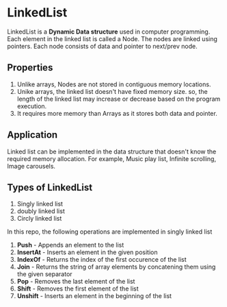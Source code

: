 # LinkedList
LinkedList is a <b>Dynamic Data structure</b> used in computer programming. Each element in the linked list is called a Node. The nodes are linked using pointers.
Each node consists of data and pointer to next/prev node.

## Properties
1. Unlike arrays, Nodes are not stored in contiguous memory locations.
2. Unike arrays, the linked list doesn't have fixed memory size. so, the length of the linked list may increase or decrease based on the program execution.
3. It requires more memory than Arrays as it stores both data and pointer.

## Application
Linked list can be implemented in the data structure that doesn't know the required memory allocation. For example, Music play list, Infinite scrolling, Image carousels.

## Types of LinkedList
1. Singly linked list
2. doubly linked list
3. Circly linked list

In this repo, the following operations are implemented in singly linked list
1. **Push** - Appends an element to the list
2. **InsertAt** - Inserts an element in the given position
3. **IndexOf** - Returns the index of the first occurence of the list
4. **Join** - Returns the string of array elements by concatening them using the given separator
5. **Pop** - Removes the last element of the list
6. **Shift** - Removes the first element of the list
7. **Unshift** - Inserts an element in the beginning of the list

